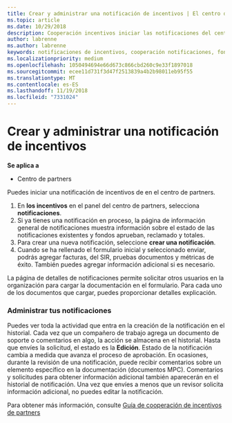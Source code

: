 ```yaml
---
title: Crear y administrar una notificación de incentivos | El centro de partners
ms.topic: article
ms.date: 10/29/2018
description: Cooperación incentivos iniciar las notificaciones del centro de partners.
author: labrenne
ms.author: labrenne
keywords: notificaciones de incentivos, cooperación notificaciones, fondos de cooperación
ms.localizationpriority: medium
ms.openlocfilehash: 1050494694e66d673c866cbd260c9e33f1897018
ms.sourcegitcommit: ecee11d731f3d47f2513839a4b2b98011eb95f55
ms.translationtype: MT
ms.contentlocale: es-ES
ms.lasthandoff: 11/19/2018
ms.locfileid: "7331024"
---
```

# <a name="create-and-manage-an-incentives-claim"></a>Crear y administrar una notificación de incentivos

**Se aplica a**
- Centro de partners

Puedes iniciar una notificación de incentivos de en el centro de partners. 

1. En **los incentivos** en el panel del centro de partners, selecciona **notificaciones**.
2.  Si ya tienes una notificación en proceso, la página de información general de notificaciones muestra información sobre el estado de las notificaciones existentes y fondos aprueban, reclamado y totales.
3.  Para crear una nueva notificación, seleccione **crear una notificación**.
4.  Cuando se ha rellenado el formulario inicial y seleccionado enviar, podrás agregar facturas, del SIR, pruebas documentos y métricas de éxito. También puedes agregar información adicional si es necesario.

La página de detalles de notificaciones permite solicitar otros usuarios en la organización para cargar la documentación en el formulario. Para cada uno de los documentos que cargar, puedes proporcionar detalles explicación. 

### <a name="manage-your-claims"></a>Administrar tus notificaciones

Puedes ver toda la actividad que entra en la creación de la notificación en el historial. Cada vez que un compañero de trabajo agrega un documento de soporte o comentarios en algo, la acción se almacena en el historial. Hasta que envíes la solicitud, el estado es la **Edición**. Estado de la notificación cambia a medida que avanza el proceso de aprobación. En ocasiones, durante la revisión de una notificación, puede recibir comentarios sobre un elemento específico en la documentación (documentos MPC). Comentarios y solicitudes para obtener información adicional también aparecerán en el historial de notificación. Una vez que envíes a menos que un revisor solicita información adicional, no puedes editar la notificación.

Para obtener más información, consulte [Guía de cooperación de incentivos de partners](https://assets.microsoft.com/coop-guidebook.pdf)

